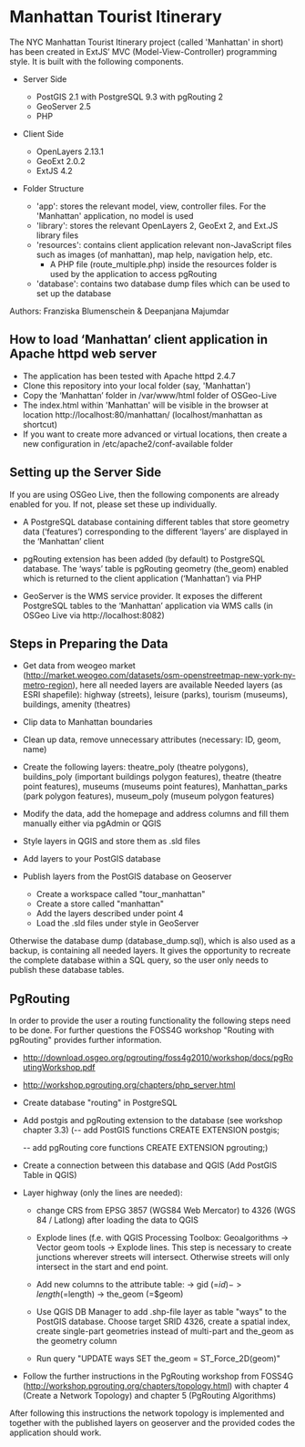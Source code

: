 # Manhattan Tourist Itinerary

The NYC Manhattan Tourist Itinerary project (called 'Manhattan' in short) has been created in ExtJS’ MVC (Model-View-Controller) programming style. It is built with the following components.

- Server Side
	- PostGIS 2.1 with PostgreSQL 9.3 with pgRouting 2
	- GeoServer 2.5
	- PHP 
- Client Side
	- OpenLayers 2.13.1
	- GeoExt 2.0.2
	- ExtJS 4.2

- Folder Structure
	- 'app': stores the relevant model, view, controller files. For the 'Manhattan' application, no model is used
	- 'library': stores the relevant OpenLayers 2, GeoExt 2, and Ext.JS library files
	- 'resources': contains client application relevant non-JavaScript files such as images (of manhattan), map help, navigation help, etc.
		- A PHP file (route_multiple.php) inside the resources folder is used by the application to access pgRouting
	- 'database': contains two database dump files which can be used to set up the database 

Authors: Franziska Blumenschein & Deepanjana Majumdar

## How to load ‘Manhattan’ client application in Apache httpd web server

- The application has been tested with Apache httpd 2.4.7
- Clone this repository into your local folder (say, 'Manhattan')
- Copy the ‘Manhattan’ folder in /var/www/html folder of OSGeo-Live
- The index.html within 'Manhattan' will be visible in the browser at location http://localhost:80/manhattan/ (localhost/manhattan as shortcut)
- If you want to create more advanced or virtual locations, then create a new configuration in /etc/apache2/conf-available folder

## Setting up the Server Side

If you are using OSGeo Live, then the following components are already enabled for you. If not, please set these up individually.

- A PostgreSQL database containing different tables that store geometry data (‘features’) corresponding to the different ‘layers’ are displayed in the ‘Manhattan’ client

- pgRouting extension has been added (by default) to PostgreSQL database. The ‘ways’ table is pgRouting geometry (the_geom) enabled which is returned to the client application (‘Manhattan’) via PHP

- GeoServer is the WMS service provider. It exposes the different PostgreSQL tables to the ‘Manhattan’ application via WMS calls (in OSGeo Live via http://localhost:8082)


## Steps in Preparing the Data

- Get data from weogeo market (http://market.weogeo.com/datasets/osm-openstreetmap-new-york-ny-metro-region), here all needed layers are available
   Needed layers (as ESRI shapefile): highway (streets), leisure (parks), tourism (museums), buildings, amenity (theatres)
   
- Clip data to Manhattan boundaries

- Clean up data, remove unnecessary attributes (necessary: ID, geom, name)

- Create the following layers: theatre_poly (theatre polygons), buildins_poly (important buildings polygon features), theatre (theatre point features), 
   museums (museums point features), Manhattan_parks (park polygon features), museum_poly (museum polygon features)
   
- Modify the data, add the homepage and address columns and fill them manually either via pgAdmin or QGIS

- Style layers in QGIS and store them as .sld files

- Add layers to your PostGIS database

- Publish layers from the PostGIS database on Geoserver
	- Create a workspace called "tour_manhattan"
	- Create a store called "manhattan"
	- Add the layers described under point 4
	- Load the .sld files under style in GeoServer

Otherwise the database dump (database_dump.sql), which is also used as a backup, is containing all needed layers. It gives the opportunity to recreate the complete database within a SQL query, so the user only needs to publish these database tables.

## PgRouting

In order to provide the user a routing functionality the following steps need to be done. For further questions the FOSS4G workshop "Routing with pgRouting" provides further information.
 - http://download.osgeo.org/pgrouting/foss4g2010/workshop/docs/pgRoutingWorkshop.pdf
 - http://workshop.pgrouting.org/chapters/php_server.html

- Create database "routing" in PostgreSQL 

- Add postgis and pgRouting extension to the database (see workshop chapter 3.3)
  (-- add PostGIS functions
	CREATE EXTENSION postgis;

	-- add pgRouting core functions
	CREATE EXTENSION pgrouting;)

- Create a connection between this database and QGIS (Add PostGIS Table in QGIS)

- Layer highway (only the lines are needed):

	- change CRS from EPSG 3857 (WGS84 Web Mercator) to 4326 (WGS 84 / Latlong) after loading the data to QGIS
	
	- Explode lines (f.e. with QGIS Processing Toolbox: Geoalgorithms -> Vector geom tools -> Explode lines. 
	  This step is necessary to create junctions wherever streets will intersect. Otherwise streets will only intersect in the start and end point.
	  
	- Add new columns to the attribute table: -> gid (=$id)
						  -> length (=$length)
						  -> the_geom (=$geom)
	
    - Use QGIS DB Manager to add .shp-file layer as table "ways" to the PostGIS database. Choose target SRID 4326, create a spatial index, create single-part geometries 
	  instead of multi-part and the_geom as the geometry column
	  
	- Run query "UPDATE ways SET the_geom = ST_Force_2D(geom)"

- Follow the further instructions in the PgRouting workshop from FOSS4G (http://workshop.pgrouting.org/chapters/topology.html) with chapter 4 (Create a Network Topology) and chapter 5 (PgRouting Algorithms)
  
After following this instructions the network topology is implemented and together with the published layers on geoserver and the provided codes the application should work.


